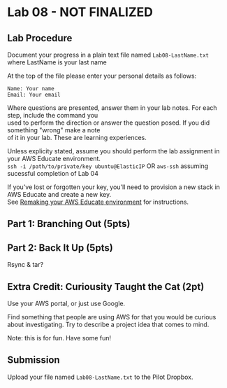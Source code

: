 # Lab 08 - NOT FINALIZED

## Lab Procedure
Document your progress in a plain text file named `Lab08-LastName.txt`  
where LastName is your last name

At the top of the file please enter your personal details as follows:
```
Name: Your name
Email: Your email

```

Where questions are presented, answer them in your lab notes.  For each step, include the command you  
used to perform the direction or answer the question posed.  If you did something "wrong" make a note  
of it in your lab.  These are learning experiences.

Unless explicity stated, assume you should perform the lab assignment in your AWS Educate environment.  
`ssh -i /path/to/private/key ubuntu@ElasticIP`  OR `aws-ssh` assuming sucessful completion of Lab 04

If you've lost or forgotten your key, you'll need to provision a new stack in AWS Educate and create a new key.  
See [Remaking your AWS Educate environment](../../..) for instructions.

## Part 1: Branching Out (5pts)


## Part 2: Back It Up (5pts)
Rsync & tar?

## Extra Credit: Curiousity Taught the Cat (2pt)
Use your AWS portal, or just use Google.  

Find something that people are using AWS for that you would be curious about investigating.  Try to describe a project idea that comes to mind.

Note: this is for fun.  Have some fun!

## Submission
Upload your file named `Lab08-LastName.txt` to the Pilot Dropbox.